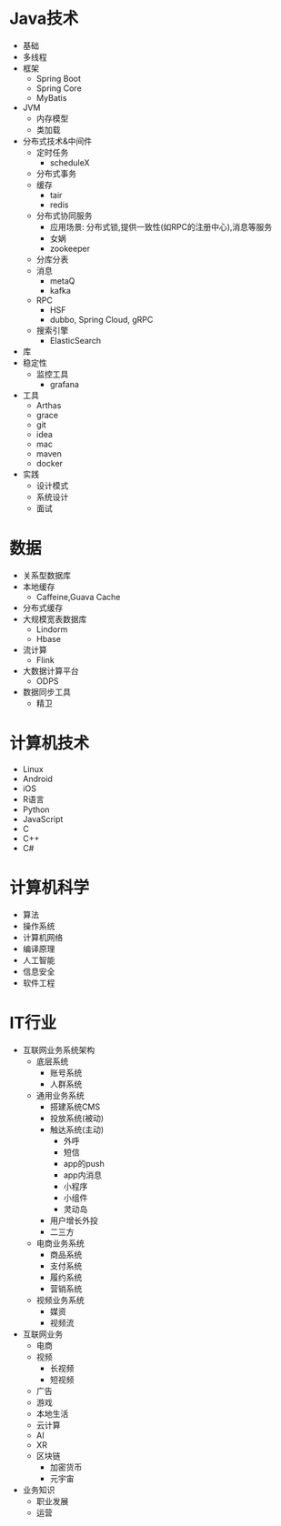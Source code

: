 # Java技术
* 基础
* 多线程
* 框架
  * Spring Boot
  * Spring Core
  * MyBatis
* JVM
  * 内存模型
  * 类加载
* 分布式技术&中间件
  * 定时任务
    * scheduleX
  * 分布式事务
  * 缓存
    * tair
    * redis
  * 分布式协同服务
    * 应用场景: 分布式锁,提供一致性(如RPC的注册中心),消息等服务
    * 女娲
    * zookeeper
  * 分库分表
  * 消息
    * metaQ
    * kafka
  * RPC
    * HSF
    * dubbo, Spring Cloud, gRPC
  * 搜索引擎
    * ElasticSearch
* 库
* 稳定性
  * 监控工具
    * grafana
* 工具
  * Arthas
  * grace
  * git
  * idea
  * mac
  * maven
  * docker
* 实践
  * 设计模式
  * 系统设计
  * 面试



# 数据
* 关系型数据库
* 本地缓存
  * Caffeine,Guava Cache
* 分布式缓存
* 大规模宽表数据库
  * Lindorm
  * Hbase
* 流计算
  * Flink
* 大数据计算平台
  * ODPS
* 数据同步工具
  * 精卫



# 计算机技术
* Linux
* Android
* iOS
* R语言
* Python
* JavaScript
* C
* C++
* C#



# 计算机科学
* 算法
* 操作系统
* 计算机网络
* 编译原理
* 人工智能
* 信息安全
* 软件工程




# IT行业
* 互联网业务系统架构
  * 底层系统
    * 账号系统
    * 人群系统
  * 通用业务系统
    * 搭建系统CMS
    * 投放系统(被动)
    * 触达系统(主动)
      * 外呼
      * 短信
      * app的push
      * app内消息
      * 小程序
      * 小组件
      * 灵动岛
    * 用户增长外投
    * 二三方
  * 电商业务系统
    * 商品系统
    * 支付系统
    * 履约系统
    * 营销系统
  * 视频业务系统
    * 媒资
    * 视频流
* 互联网业务
  * 电商
  * 视频
    * 长视频
    * 短视频
  * 广告
  * 游戏
  * 本地生活
  * 云计算
  * AI
  * XR
  * 区块链
    * 加密货币
    * 元宇宙
* 业务知识
  * 职业发展
  * 运营
